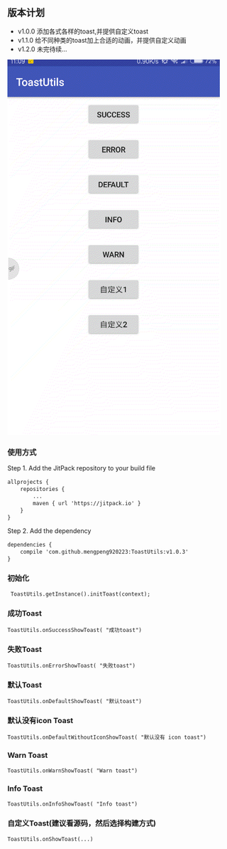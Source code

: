 ## 版本计划

- v1.0.0  添加各式各样的toast,并提供自定义toast
- v1.1.0  给不同种类的toast加上合适的动画，并提供自定义动画
- v1.2.0  未完待续...

![](image/toast.gif)

### 使用方式
Step 1. Add the JitPack repository to your build file
```
allprojects {
    repositories {
        ...
        maven { url 'https://jitpack.io' }
    }
}
```

Step 2. Add the dependency
```
dependencies {
    compile 'com.github.mengpeng920223:ToastUtils:v1.0.3'
}
```

### 初始化
```
 ToastUtils.getInstance().initToast(context);
```

### 成功Toast
```
ToastUtils.onSuccessShowToast( "成功toast")
```
### 失败Toast
```
ToastUtils.onErrorShowToast( "失败toast")
```
### 默认Toast
```
ToastUtils.onDefaultShowToast( "默认toast")
```

### 默认没有icon Toast
```
ToastUtils.onDefaultWithoutIconShowToast( "默认没有 icon toast")
```
### Warn Toast
```
ToastUtils.onWarnShowToast( "Warn toast")
```
### Info Toast
```
ToastUtils.onInfoShowToast( "Info toast")
```

### 自定义Toast(建议看源码，然后选择构建方式)
```
ToastUtils.onShowToast(...)
```
